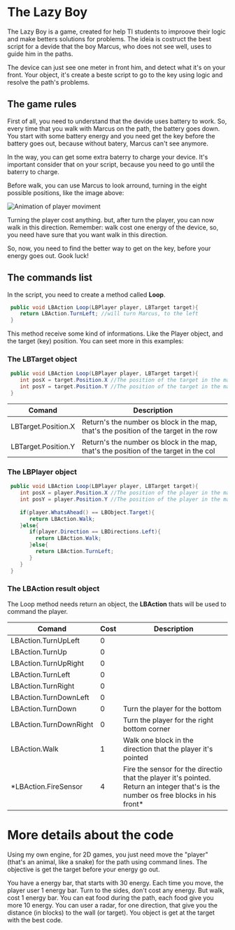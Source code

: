 # The Lazy Boy
The Lazy Boy is a game, created for help TI students to improove their logic and make betters solutions for problems.
The ideia is costruct the best script for a devide that the boy Marcus, who does not see well, uses to guide him in the paths.

The device can just see one meter in front him, and detect what it's on your front. Your object, it's create a beste script to go to the key using logic and resolve the path's problems.

## The game rules
First of all, you need to understand that the devide uses battery to work. So, every time that you walk with Marcus on the path, the battery goes down. You start with some battery energy and you need get the key before the battery goes out, because without batery, Marcus can't see anymore.

In the way, you can get some extra baterry to charge your device. It's important consider that on your script, because you need to go until the baterry to charge.

Before walk, you can use Marcus to look arround, turning in the eight possible positions, like the image above:

![Animation of player moviment](https://github.com/alissonrubim/LazySnake/blob/master/Screenshots/player-animation.gif)

Turning the player cost anything. but, after turn the player, you can now walk in this direction. Remember: walk cost one energy of the device, so, you need have sure that you want walk in this direction.

So, now, you need to find the better way to get on the key, before your energy goes out. Gook luck!

## The commands list
In the script, you need to create a method called **Loop**. 

 ```csharp
  public void LBAction Loop(LBPlayer player, LBTarget target){
     return LBAction.TurnLeft; //will turn Marcus, to the left
  }
 ```

This method receive some kind of informations. Like the Player object, and the target (key) position.
You can seet more in this examples:

### The LBTarget object
 ```csharp
  public void LBAction Loop(LBPlayer player, LBTarget target){
     int posX = target.Position.X //The position of the target in the map
     int posY = target.Position.Y //The position of the target in the map
  }
 ```
 
Comand | Description
------------ | ------------- 
LBTarget.Position.X | Return's the number os block in the map, that's the position of the target in the row
LBTarget.Position.Y | Return's the number os block in the map, that's the position of the target in the col

### The LBPlayer object
 ```csharp
  public void LBAction Loop(LBPlayer player, LBTarget target){
     int posX = player.Position.X //The position of the player in the map
     int posY = player.Position.Y //The position of the player in the map
     
     if(player.WhatsAhead() == LBObject.Target){
        return LBAction.Walk;
     }else{
        if(player.Direction == LBDirections.Left){
          return LBAction.Walk;
        }else{
          return LBAction.TurnLeft;
        }
     }
  }
 ```
### The LBAction result object

The Loop method needs return an object, the **LBAction** thats will be used to command the player.

Comand | Cost | Description
------------ | ------------- | -------------
LBAction.TurnUpLeft | 0 |
LBAction.TurnUp | 0 |
LBAction.TurnUpRight | 0 |
LBAction.TurnLeft | 0  |
LBAction.TurnRight | 0 |
LBAction.TurnDownLeft | 0 | 
LBAction.TurnDown | 0 | Turn the player for the bottom
LBAction.TurnDownRight | 0 | Turn the player for the right bottom corner
LBAction.Walk | 1 | Walk one block in the direction that the player it's pointed
*LBAction.FireSensor | 4 | Fire the sensor for the directio that the player it's pointed. Return an integer that's is the number os free blocks in his front*


# More details about the code
Using my own engine, for 2D games, you just need move the "player" (that's an animal, like a snake) for the path using command lines.
The objective is get the target before your energy go out.

You have a energy bar, that starts with 30 energy.
Each time you move, the player user 1 energy bar. Turn to the sides, don't cost any energy. But walk, cost 1 energy bar.
You can eat food during the path, each food give you more 10 energy.
You can user a radar, for one direction, that give you the distance (in blocks) to the wall (or target).
You object is get at the target with the best code.




